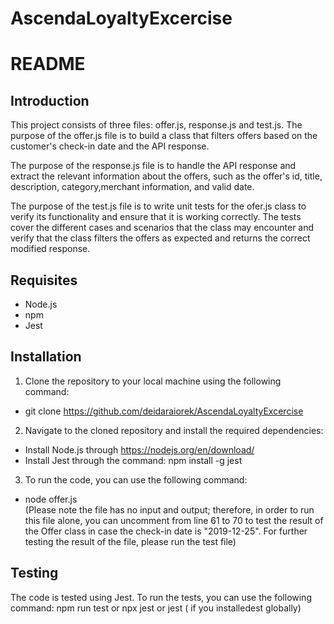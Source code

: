 ﻿# AscendaLoyaltyExcercise
# README

## Introduction
This project consists of three files: offer.js, response.js and test.js. The purpose of the offer.js file is to build a class that filters offers based on the customer's check-in date and the API response.

The purpose of the response.js file is to handle the API response and extract the relevant information about the offers, such as the offer's id, title, description, category,merchant information, and valid date.

The purpose of the test.js file is to write unit tests for the ofer.js class to verify its functionality and ensure that it is working correctly. The tests cover the different cases and scenarios that the class may encounter and verify that the class filters the offers as expected and returns the correct modified response.

## Requisites
* Node.js
* npm
* Jest

## Installation

1. Clone the repository to your local machine using the following command:
* git clone https://github.com/deidaraiorek/AscendaLoyaltyExcercise

2. Navigate to the cloned repository and install the required dependencies: 
* Install Node.js through https://nodejs.org/en/download/
* Install Jest through the command: npm install -g jest

3. To run the code, you can use the following command:
* node offer.js <br>
(Please note the file has no input and output; therefore, in order to run this file alone, you can uncomment from line 61 to 70 to test the result of the Offer class in case the check-in date is "2019-12-25". For further testing the result of the file, please run the test file)

## Testing
The code is tested using Jest. To run the tests, you can use the following command:
npm run test
or
npx jest
or 
jest ( if you installedest globally)


